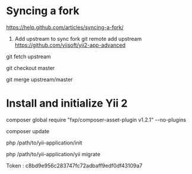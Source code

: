 Syncing a fork
===============================

https://help.github.com/articles/syncing-a-fork/

1. Add upstream to sync fork
git remote add upstream https://github.com/yiisoft/yii2-app-advanced

git fetch upstream

git checkout master

git merge upstream/master


Install and initialize Yii 2
===============================

composer global require "fxp/composer-asset-plugin v1.2.1" --no-plugins

composer update

php /path/to/yii-application/init

php /path/to/yii-application/yii migrate

Token : c8bd9e956c283747fc72adbaff9edf0df43109a7